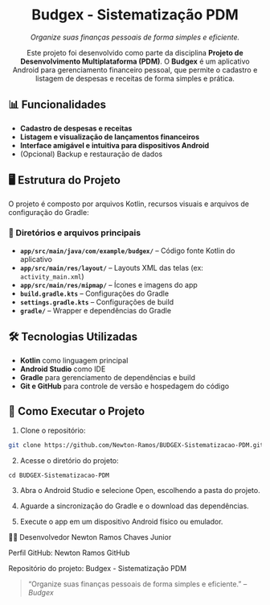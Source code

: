 <h1 align="center">Budgex - Sistematização PDM</h1>

<p align="center" style="font-style: italic;">
Organize suas finanças pessoais de forma simples e eficiente.
</p>

<p align="center">
Este projeto foi desenvolvido como parte da disciplina <strong>Projeto de Desenvolvimento Multiplataforma (PDM)</strong>. O <strong>Budgex</strong> é um aplicativo Android para gerenciamento financeiro pessoal, que permite o cadastro e listagem de despesas e receitas de forma simples e prática.
</p>

## 📊 Funcionalidades

- **Cadastro de despesas e receitas**
- **Listagem e visualização de lançamentos financeiros**
- **Interface amigável e intuitiva para dispositivos Android**
- (Opcional) Backup e restauração de dados

## 🖥️ Estrutura do Projeto

O projeto é composto por arquivos Kotlin, recursos visuais e arquivos de configuração do Gradle:

### 📂 Diretórios e arquivos principais

- **`app/src/main/java/com/example/budgex/`** – Código fonte Kotlin do aplicativo  
- **`app/src/main/res/layout/`** – Layouts XML das telas (ex: `activity_main.xml`)  
- **`app/src/main/res/mipmap/`** – Ícones e imagens do app  
- **`build.gradle.kts`** – Configurações do Gradle  
- **`settings.gradle.kts`** – Configurações de build  
- **`gradle/`** – Wrapper e dependências do Gradle  

## 🛠️ Tecnologias Utilizadas

- **Kotlin** como linguagem principal  
- **Android Studio** como IDE  
- **Gradle** para gerenciamento de dependências e build  
- **Git e GitHub** para controle de versão e hospedagem do código  

## 🚀 Como Executar o Projeto

1. Clone o repositório:

```bash
git clone https://github.com/Newton-Ramos/BUDGEX-Sistematizacao-PDM.git
```

2. Acesse o diretório do projeto:
```
cd BUDGEX-Sistematizacao-PDM 
```

3. Abra o Android Studio e selecione Open, escolhendo a pasta do projeto.

4. Aguarde a sincronização do Gradle e o download das dependências.

5. Execute o app em um dispositivo Android físico ou emulador.

👨‍💻 Desenvolvedor
Newton Ramos Chaves Junior

Perfil GitHub: Newton Ramos GitHub

Repositório do projeto: Budgex - Sistematização PDM

> “Organize suas finanças pessoais de forma simples e eficiente.” – *Budgex*

